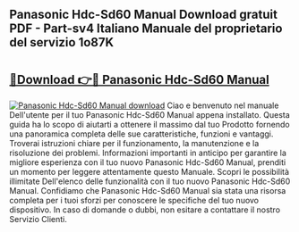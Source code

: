 ## Panasonic Hdc-Sd60 Manual Download gratuit PDF - Part-sv4 Italiano Manuale del proprietario del servizio 1o87K

# <h2><a href="http://dffmcdp.blite.top/?on=Panasonic+Hdc-Sd60+Manual">🔗Download 👉🔴 Panasonic Hdc-Sd60 Manual</a></h2>

[![Panasonic Hdc-Sd60 Manual download](https://i.imgur.com/lujVjoI.png)](http://dffmcdp.blite.top/?on=Panasonic+Hdc-Sd60+Manual)
Ciao e benvenuto nel manuale Dell'utente per il tuo Panasonic Hdc-Sd60 Manual appena installato. Questa guida ha lo scopo di aiutarti a ottenere il massimo dal tuo Prodotto fornendo una panoramica completa delle sue caratteristiche, funzioni e vantaggi. Troverai istruzioni chiare per il funzionamento, la manutenzione e la risoluzione dei problemi. Informazioni importanti in anticipo per garantire la migliore esperienza con il tuo nuovo Panasonic Hdc-Sd60 Manual, prenditi un momento per leggere attentamente questo Manuale. Scopri le possibilità illimitate Dell'elenco delle funzionalità con il tuo nuovo Panasonic Hdc-Sd60 Manual. Confidiamo che Panasonic Hdc-Sd60 Manual sia stata una risorsa completa per i tuoi sforzi per conoscere le specifiche del tuo nuovo dispositivo. In caso di domande o dubbi, non esitare a contattare il nostro Servizio Clienti.
